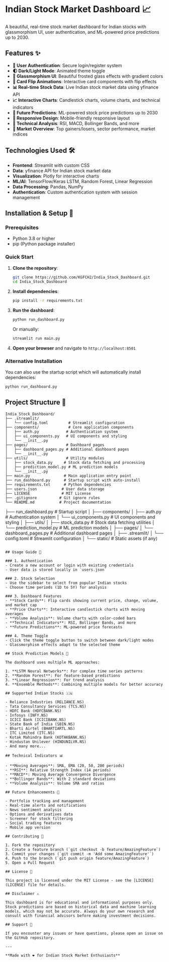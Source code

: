 # Indian Stock Market Dashboard 📈

A beautiful, real-time stock market dashboard for Indian stocks with glassmorphism UI, user authentication, and ML-powered price predictions up to 2030.

## Features ✨

- **🔐 User Authentication**: Secure login/register system
- **🌓 Dark/Light Mode**: Animated theme toggle
- **💎 Glassmorphism UI**: Beautiful frosted glass effects with gradient colors
- **🔄 Card Flip Animations**: Interactive card components with flip effects
- **📊 Real-time Stock Data**: Live Indian stock market data using yfinance API
- **📈 Interactive Charts**: Candlestick charts, volume charts, and technical indicators
- **🔮 Future Predictions**: ML-powered stock price predictions up to 2030
- **📱 Responsive Design**: Mobile-friendly responsive layout
- **🎯 Technical Analysis**: RSI, MACD, Bollinger Bands, and more
- **🏦 Market Overview**: Top gainers/losers, sector performance, market indices

## Technologies Used 🛠️

- **Frontend**: Streamlit with custom CSS
- **Data**: yfinance API for Indian stock market data
- **Visualization**: Plotly for interactive charts
- **ML/AI**: TensorFlow/Keras LSTM, Random Forest, Linear Regression
- **Data Processing**: Pandas, NumPy
- **Authentication**: Custom authentication system with session management

## Installation & Setup 🚀

### Prerequisites
- Python 3.8 or higher
- pip (Python package installer)

### Quick Start

1. **Clone the repository**:
   ```bash
   git clone https://github.com/KGFCH2/India_Stock_Dashboard.git
   cd India_Stock_Dashboard
   ```

2. **Install dependencies**:
   ```bash
   pip install -r requirements.txt
   ```

3. **Run the dashboard**:
   ```bash
   python run_dashboard.py
   ```
   
   Or manually:
   ```bash
   streamlit run main.py
   ```

4. **Open your browser** and navigate to `http://localhost:8501`

### Alternative Installation
You can also use the startup script which will automatically install dependencies:
```bash
python run_dashboard.py
```

## Project Structure 📁

```
India_Stock_Dashboard/
├── .streamlit/
│   └── config.toml         # Streamlit configuration
├── components/             # Core application components
│   ├── auth.py            # Authentication system
│   ├── ui_components.py   # UI components and styling
│   └── __init__.py
├── pages/                 # Dashboard pages
│   ├── dashboard_pages.py # Additional dashboard pages
│   └── __init__.py
├── utils/                 # Utility modules
│   ├── stock_data.py     # Stock data fetching and processing
│   ├── prediction_model.py # ML prediction models
│   └── __init__.py
├── main.py               # Main application entry point
├── run_dashboard.py      # Startup script with auto-install
├── requirements.txt      # Python dependencies
├── users.json           # User data storage
├── LICENSE              # MIT License
├── .gitignore          # Git ignore rules
└── README.md           # Project documentation
```
├── run_dashboard.py       # Startup script
│
├── components/
│   ├── auth.py            # Authentication system
│   └── ui_components.py   # UI components and styling
│
├── utils/
│   ├── stock_data.py      # Stock data fetching utilities
│   └── prediction_model.py # ML prediction models
│
├── pages/
│   └── dashboard_pages.py # Additional dashboard pages
│
├── .streamlit/
│   └── config.toml        # Streamlit configuration
│
└── static/                # Static assets (if any)
```

## Usage Guide 📖

### 1. Authentication
- Create a new account or login with existing credentials
- User data is stored locally in `users.json`

### 2. Stock Selection
- Use the sidebar to select from popular Indian stocks
- Choose time periods (1D to 5Y) for analysis

### 3. Dashboard Features
- **Stock Cards**: Flip cards showing current price, change, volume, and market cap
- **Price Charts**: Interactive candlestick charts with moving averages
- **Volume Analysis**: Volume charts with color-coded bars
- **Technical Indicators**: RSI, Bollinger Bands, and more
- **Future Predictions**: ML-powered price forecasts

### 4. Theme Toggle
- Click the theme toggle button to switch between dark/light modes
- Glassmorphism effects adapt to the selected theme

## Stock Prediction Models 🤖

The dashboard uses multiple ML approaches:

1. **LSTM Neural Networks**: For complex time series patterns
2. **Random Forest**: For feature-based predictions
3. **Linear Regression**: For trend analysis
4. **Ensemble Methods**: Combining multiple models for better accuracy

## Supported Indian Stocks 🇮🇳

- Reliance Industries (RELIANCE.NS)
- Tata Consultancy Services (TCS.NS)
- HDFC Bank (HDFCBANK.NS)
- Infosys (INFY.NS)
- ICICI Bank (ICICIBANK.NS)
- State Bank of India (SBIN.NS)
- Bharti Airtel (BHARTIARTL.NS)
- ITC Limited (ITC.NS)
- Kotak Mahindra Bank (KOTAKBANK.NS)
- Hindustan Unilever (HINDUNILVR.NS)
- And many more...

## Technical Indicators 📊

- **Moving Averages**: SMA, EMA (20, 50, 200 periods)
- **RSI**: Relative Strength Index (14 periods)
- **MACD**: Moving Average Convergence Divergence
- **Bollinger Bands**: With 2 standard deviations
- **Volume Analysis**: Volume SMA and ratios

## Future Enhancements 🔮

- Portfolio tracking and management
- Real-time alerts and notifications
- News sentiment analysis
- Options and derivatives data
- Screener for stock filtering
- Social trading features
- Mobile app version

## Contributing 🤝

1. Fork the repository
2. Create a feature branch (`git checkout -b feature/AmazingFeature`)
3. Commit your changes (`git commit -m 'Add some AmazingFeature'`)
4. Push to the branch (`git push origin feature/AmazingFeature`)
5. Open a Pull Request

## License 📄

This project is licensed under the MIT License - see the [LICENSE](LICENSE) file for details.

## Disclaimer ⚠️

This dashboard is for educational and informational purposes only. Stock predictions are based on historical data and machine learning models, which may not be accurate. Always do your own research and consult with financial advisors before making investment decisions.

## Support 💬

If you encounter any issues or have questions, please open an issue on the GitHub repository.

---

**Made with ❤️ for Indian Stock Market Enthusiasts**